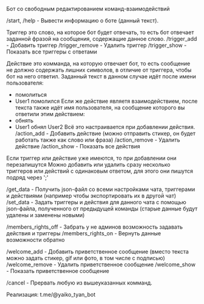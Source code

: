 Бот со свободным редактированием команд-взаимодействий


/start, /help - Вывести информацию о боте (данный текст).

Триггер это слово, на которое бот будет отвечать, то есть бот отвечает заданной фразой на сообщения, содержащие данное слово.
/trigger_add - Добавить триггер
/trigger_remove - Удалить триггер
/trigger_show - Показать все триггеры с ответами

Действие это комманда, на которую отвечает бот, то есть сообщение не должно содержать лишних символов, в отличие от триггера, чтобы бот на него ответил.
Заданный текст в данном случае идёт после имени пользователя:
 - помолиться
 - User1 помолился
Если же действие являетя взаимодействием, после текста также идёт имя пользователя, на сообщение которого вы ответили этим действием:
 - обнять
 - User1 обнял User2
Всё это настраивается при добавлении действия.
/action_add - Добавить действие (можно отправить стикер, он будет работать также как слово или фраза)
/action_remove - Удалить действие
/action_show - Показать все действия

Если триггер или действие уже имеются, то при добавлении они перезапишутся
Можно добавить или удалить сразу несколько триггеров или действий с одинаковым ответом, для этого они пишутся подряд через ';'

/get_data - Получить json-файл со всеми настройками чата, триггерами и действиями (например чтобы экспортировать их в другой чат)
/set_data - Задать триггеры и действия для данного чата с помощью json-файла, полученного  от предыдущей команды (старые данные будут удалены и заменены новыми)

/members_rights_off - Забрать у не админов возможность задавать действия и триггеры
/members_rights_on - Вернуть данные возможности обратно

/welcome_add - Добавить приветственное сообщение (вместо текста можно задать стикер, gif или фото, в том числе с подписью)
/welcome_remove - Удалить приветственное сообщение
/welcome_show - Показать приветственное сообщение

/cancel - Прервать любую из вышеуказанных комманд.

Реализация: t.me/@yaiko_tyan_bot


